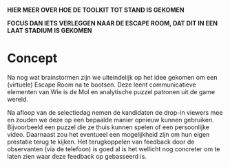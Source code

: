 **HIER MEER OVER HOE DE TOOLKIT TOT STAND IS GEKOMEN**

**FOCUS DAN IETS VERLEGGEN NAAR DE ESCAPE ROOM, DAT DIT IN EEN LAAT STADIUM IS GEKOMEN**

# Concept
Na nog wat brainstormen zijn we uiteindelijk op het idee gekomen om een (virtuele) Escape Room na te bootsen. Deze leent communicatieve elementen van Wie is de Mol en analytische puzzel patronen uit de game wereld.

Na afloop van de selectiedag nemen de kandidaten de drop-in viewers mee en zouden we deze op een bepaalde manier opnieuw kunnen gebruiken. Bijvoorbeeld een puzzel die ze thuis kunnen spelen of een persoonlijke video. Daarnaast zou het eventueel een mogelijkheid zijn om hun eigen prestatie terug te kijken. Het terugkoppelen van feedback door de observanten (via de telefoon) is goed al is het wellicht nog concreter om te laten zien waar deze feedback op gebasseerd is.